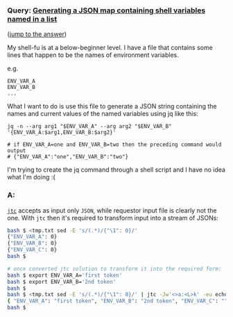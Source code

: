 ### Query: [Generating a JSON map containing shell variables named in a list](https://stackoverflow.com/questions/59778578/generating-a-json-map-containing-shell-variables-named-in-a-list)
([jump to the answer](https://github.com/ldn-softdev/stackoverflow-json/blob/master/lib/Generating%20a%20JSON%20map%20containing%20shell%20variables%20named%20in%20a%20list.md#a))

My shell-fu is at a below-beginner level. I have a file that contains some lines that happen to be the names of environment variables.


e.g.
```
ENV_VAR_A
ENV_VAR_B
...
```


What I want to do is use this file to generate a JSON string containing the names and current values of the named variables using jq like this:

```
jq -n --arg arg1 "$ENV_VAR_A" --arg arg2 "$ENV_VAR_B" '{ENV_VAR_A:$arg1,ENV_VAR_B:$arg2}'

# if ENV_VAR_A=one and ENV_VAR_B=two then the preceding command would output 
# {"ENV_VAR_A":"one","ENV_VAR_B":"two"}
```

I'm trying to create the jq command through a shell script and I have no idea what I'm doing :(

### A:
[`jtc`](https://github.com/ldn-softdev/jtc) accepts as input only `JSON`, while requestor input file is clearly not the one.
With `jtc` then it's required to transform input into a stream of JSONs:
```bash
bash $ <tmp.txt sed -E 's/(.*)/{"\1": 0}/' 
{"ENV_VAR_A": 0}
{"ENV_VAR_B": 0}
{"ENV_VAR_C": 0}
bash $ 

# once converted jtc solution to transform it into the required form:
bash $ export ENV_VAR_A='first token'
bash $ export ENV_VAR_B='2nd token'
bash $ 
bash $ <tmp.txt sed -E 's/(.*)/{"\1": 0}/' | jtc -Jw'<>a:<L>k' -eu echo '\""${L}"\"' \; / -w[:][0] -ljjr
{ "ENV_VAR_A": "first token", "ENV_VAR_B": "2nd token", "ENV_VAR_C": "" }
bash $ 
```


